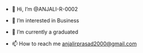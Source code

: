 - 👋 Hi, I’m @ANJALI-R-0002
- 👀 I’m interested in Business
- 🌱 I’m currently a graduated

- 📫 How to reach me anjalirprasad2000@gmail.com

<!---
ANJALI-R-0002/ANJALI-R-0002 is a ✨ special ✨ repository because its `README.md` (this file) appears on your GitHub profile.
You can click the Preview link to take a look at your changes.
--->
